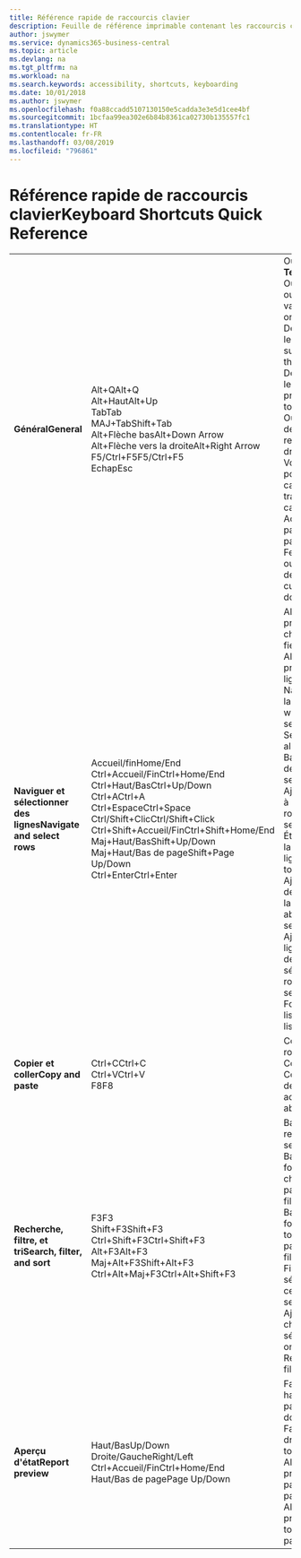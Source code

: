 ```yaml
---
title: Référence rapide de raccourcis clavier
description: Feuille de référence imprimable contenant les raccourcis clavier les plus populaires.
author: jswymer
ms.service: dynamics365-business-central
ms.topic: article
ms.devlang: na
ms.tgt_pltfrm: na
ms.workload: na
ms.search.keywords: accessibility, shortcuts, keyboarding
ms.date: 10/01/2018
ms.author: jswymer
ms.openlocfilehash: f0a88ccadd5107130150e5cadda3e3e5d1cee4bf
ms.sourcegitcommit: 1bcfaa99ea302e6b84b8361ca02730b135557fc1
ms.translationtype: HT
ms.contentlocale: fr-FR
ms.lasthandoff: 03/08/2019
ms.locfileid: "796861"
---
```

# <a name="keyboard-shortcuts-quick-reference"></a><span data-ttu-id="cff5b-103">Référence rapide de raccourcis clavier</span><span class="sxs-lookup"><span data-stu-id="cff5b-103">Keyboard Shortcuts Quick Reference</span></span>

||||  
|----------------|-----------|----------------|
|<span data-ttu-id="cff5b-104">**Général**</span><span class="sxs-lookup"><span data-stu-id="cff5b-104">**General**</span></span>|<span data-ttu-id="cff5b-105">Alt+Q</span><span class="sxs-lookup"><span data-stu-id="cff5b-105">Alt+Q</span></span><br /><span data-ttu-id="cff5b-106">Alt+Haut</span><span class="sxs-lookup"><span data-stu-id="cff5b-106">Alt+Up</span></span><br /><span data-ttu-id="cff5b-107">Tab</span><span class="sxs-lookup"><span data-stu-id="cff5b-107">Tab</span></span><br /><span data-ttu-id="cff5b-108">MAJ+Tab</span><span class="sxs-lookup"><span data-stu-id="cff5b-108">Shift+Tab</span></span><br /><span data-ttu-id="cff5b-109">Alt+Flèche bas</span><span class="sxs-lookup"><span data-stu-id="cff5b-109">Alt+Down Arrow</span></span><br /><span data-ttu-id="cff5b-110">Alt+Flèche vers la droite</span><span class="sxs-lookup"><span data-stu-id="cff5b-110">Alt+Right Arrow</span></span><br /><span data-ttu-id="cff5b-111">F5/Ctrl+F5</span><span class="sxs-lookup"><span data-stu-id="cff5b-111">F5/Ctrl+F5</span></span><br /><span data-ttu-id="cff5b-112">Echap</span><span class="sxs-lookup"><span data-stu-id="cff5b-112">Esc</span></span>|<span data-ttu-id="cff5b-113">Ouvrir **Dites-moi**</span><span class="sxs-lookup"><span data-stu-id="cff5b-113">Open **Tell me**</span></span><br /><span data-ttu-id="cff5b-114">Ouvrir une info-bulle ou une erreur de validation</span><span class="sxs-lookup"><span data-stu-id="cff5b-114">Open tooltip or validation error</span></span><br /><span data-ttu-id="cff5b-115">Déplacer le focus sur le contrôle suivant</span><span class="sxs-lookup"><span data-stu-id="cff5b-115">Move focus to the next control</span></span><br /><span data-ttu-id="cff5b-116">Déplacer le focus sur le contrôle précédent</span><span class="sxs-lookup"><span data-stu-id="cff5b-116">Move focus to the previous control</span></span><br /><span data-ttu-id="cff5b-117">Ouvrir un menu déroulant ou une recherche</span><span class="sxs-lookup"><span data-stu-id="cff5b-117">Open a drop-down or look up</span></span><br /><span data-ttu-id="cff5b-118">Voir les transactions pour la valeur calculée</span><span class="sxs-lookup"><span data-stu-id="cff5b-118">See the transactions for calculated value</span></span><br /><span data-ttu-id="cff5b-119">Actualiser/recharger la page</span><span class="sxs-lookup"><span data-stu-id="cff5b-119">Refresh/reload page</span></span><br /><span data-ttu-id="cff5b-120">Fermer la page actuelle ou la liste déroulante.</span><span class="sxs-lookup"><span data-stu-id="cff5b-120">Close the current page or drop-down.</span></span>|
|<span data-ttu-id="cff5b-121">**Naviguer et sélectionner des lignes**</span><span class="sxs-lookup"><span data-stu-id="cff5b-121">**Navigate and select rows**</span></span>| <span data-ttu-id="cff5b-122">Accueil/fin</span><span class="sxs-lookup"><span data-stu-id="cff5b-122">Home/End</span></span><br /><span data-ttu-id="cff5b-123">Ctrl+Accueil/Fin</span><span class="sxs-lookup"><span data-stu-id="cff5b-123">Ctrl+Home/End</span></span> <br /><span data-ttu-id="cff5b-124">Ctrl+Haut/Bas</span><span class="sxs-lookup"><span data-stu-id="cff5b-124">Ctrl+Up/Down</span></span><br /><span data-ttu-id="cff5b-125">Ctrl+A</span><span class="sxs-lookup"><span data-stu-id="cff5b-125">Ctrl+A</span></span> <br /><span data-ttu-id="cff5b-126">Ctrl+Espace</span><span class="sxs-lookup"><span data-stu-id="cff5b-126">Ctrl+Space</span></span><br /><span data-ttu-id="cff5b-127">Ctrl/Shift+Clic</span><span class="sxs-lookup"><span data-stu-id="cff5b-127">Ctrl/Shift+Click</span></span><br /><span data-ttu-id="cff5b-128">Ctrl+Shift+Accueil/Fin</span><span class="sxs-lookup"><span data-stu-id="cff5b-128">Ctrl+Shift+Home/End</span></span><br /><span data-ttu-id="cff5b-129">Maj+Haut/Bas</span><span class="sxs-lookup"><span data-stu-id="cff5b-129">Shift+Up/Down</span></span><br /><span data-ttu-id="cff5b-130">Maj+Haut/Bas de page</span><span class="sxs-lookup"><span data-stu-id="cff5b-130">Shift+Page Up/Down</span></span><br /><span data-ttu-id="cff5b-131">Ctrl+Enter</span><span class="sxs-lookup"><span data-stu-id="cff5b-131">Ctrl+Enter</span></span>| <span data-ttu-id="cff5b-132">Aller au premier/dernier champ</span><span class="sxs-lookup"><span data-stu-id="cff5b-132">Go to first/last field</span></span><br /><span data-ttu-id="cff5b-133">Aller à la première/dernière ligne</span><span class="sxs-lookup"><span data-stu-id="cff5b-133">Go to first/last row</span></span><br /><span data-ttu-id="cff5b-134">Naviguer sans perdre la sélection</span><span class="sxs-lookup"><span data-stu-id="cff5b-134">Navigate without losing selection</span></span><br /><span data-ttu-id="cff5b-135">Sélectionner tout</span><span class="sxs-lookup"><span data-stu-id="cff5b-135">Select all</span></span><br /><span data-ttu-id="cff5b-136">Basculer la sélection de ligne</span><span class="sxs-lookup"><span data-stu-id="cff5b-136">Toggle row selection</span></span><br /> <span data-ttu-id="cff5b-137">Ajoutez la ou les lignes à la sélection</span><span class="sxs-lookup"><span data-stu-id="cff5b-137">Add the row/rows to the selection</span></span><br /><span data-ttu-id="cff5b-138">Étendre la sélection à la première/dernière ligne</span><span class="sxs-lookup"><span data-stu-id="cff5b-138">Extend selection to first/last row</span></span><br /><span data-ttu-id="cff5b-139">Ajouter une ligne au-dessus/au dessous de la sélection</span><span class="sxs-lookup"><span data-stu-id="cff5b-139">Add row above/below to selection</span></span><br /><span data-ttu-id="cff5b-140">Ajouter toutes les lignes visibles au-dessus/dessous de la sélection</span><span class="sxs-lookup"><span data-stu-id="cff5b-140">Add all visible rows above/below to selection</span></span><br /><span data-ttu-id="cff5b-141">Focus hors de la liste</span><span class="sxs-lookup"><span data-stu-id="cff5b-141">Focus out of the list</span></span>|
|<span data-ttu-id="cff5b-142">**Copier et coller**</span><span class="sxs-lookup"><span data-stu-id="cff5b-142">**Copy and paste**</span></span>|<span data-ttu-id="cff5b-143">Ctrl+C</span><span class="sxs-lookup"><span data-stu-id="cff5b-143">Ctrl+C</span></span><br /><span data-ttu-id="cff5b-144">Ctrl+V</span><span class="sxs-lookup"><span data-stu-id="cff5b-144">Ctrl+V</span></span><br /><span data-ttu-id="cff5b-145">F8</span><span class="sxs-lookup"><span data-stu-id="cff5b-145">F8</span></span>|<span data-ttu-id="cff5b-146">Copier les lignes</span><span class="sxs-lookup"><span data-stu-id="cff5b-146">Copy rows</span></span><br /><span data-ttu-id="cff5b-147">Coller lignes</span><span class="sxs-lookup"><span data-stu-id="cff5b-147">Paste rows</span></span><br /><span data-ttu-id="cff5b-148">Copier le champ au-dessus dans la ligne actuelle</span><span class="sxs-lookup"><span data-stu-id="cff5b-148">Copy field above into current row</span></span>|
|<span data-ttu-id="cff5b-149">**Recherche, filtre, et tri**</span><span class="sxs-lookup"><span data-stu-id="cff5b-149">**Search, filter, and sort**</span></span>|<span data-ttu-id="cff5b-150">F3</span><span class="sxs-lookup"><span data-stu-id="cff5b-150">F3</span></span><br /><span data-ttu-id="cff5b-151">Shift+F3</span><span class="sxs-lookup"><span data-stu-id="cff5b-151">Shift+F3</span></span><br /><span data-ttu-id="cff5b-152">Ctrl+Shift+F3</span><span class="sxs-lookup"><span data-stu-id="cff5b-152">Ctrl+Shift+F3</span></span><br /><span data-ttu-id="cff5b-153">Alt+F3</span><span class="sxs-lookup"><span data-stu-id="cff5b-153">Alt+F3</span></span><br /><span data-ttu-id="cff5b-154">Maj+Alt+F3</span><span class="sxs-lookup"><span data-stu-id="cff5b-154">Shift+Alt+F3</span></span><br /><span data-ttu-id="cff5b-155">Ctrl+Alt+Maj+F3</span><span class="sxs-lookup"><span data-stu-id="cff5b-155">Ctrl+Alt+Shift+F3</span></span>|<span data-ttu-id="cff5b-156">Basculer la recherche</span><span class="sxs-lookup"><span data-stu-id="cff5b-156">Toggle search</span></span><br /><span data-ttu-id="cff5b-157">Basculer le volet Filtre ; focus sur les filtres de champ</span><span class="sxs-lookup"><span data-stu-id="cff5b-157">Toggle filter pane; focus on field filters</span></span><br /><span data-ttu-id="cff5b-158">Basculer le volet Filtre ; focus sur les filtres de totaux</span><span class="sxs-lookup"><span data-stu-id="cff5b-158">Toggle filter pane; focus on totals filters</span></span><br /><span data-ttu-id="cff5b-159">Filtrer la valeur sélectionnée de cellules</span><span class="sxs-lookup"><span data-stu-id="cff5b-159">Filter on selected cell value</span></span><br /><span data-ttu-id="cff5b-160">Ajouter un filtre au champ sélectionnée</span><span class="sxs-lookup"><span data-stu-id="cff5b-160">Add filter on selected field</span></span><br /><span data-ttu-id="cff5b-161">Réinitialiser les filtres</span><span class="sxs-lookup"><span data-stu-id="cff5b-161">Reset filters</span></span>|
|<span data-ttu-id="cff5b-162">**Aperçu d'état**</span><span class="sxs-lookup"><span data-stu-id="cff5b-162">**Report preview**</span></span>|<span data-ttu-id="cff5b-163">Haut/Bas</span><span class="sxs-lookup"><span data-stu-id="cff5b-163">Up/Down</span></span><br /><span data-ttu-id="cff5b-164">Droite/Gauche</span><span class="sxs-lookup"><span data-stu-id="cff5b-164">Right/Left</span></span><br /><span data-ttu-id="cff5b-165">Ctrl+Accueil/Fin</span><span class="sxs-lookup"><span data-stu-id="cff5b-165">Ctrl+Home/End</span></span><br /><span data-ttu-id="cff5b-166">Haut/Bas de page</span><span class="sxs-lookup"><span data-stu-id="cff5b-166">Page Up/Down</span></span>|<span data-ttu-id="cff5b-167">Faire défiler vers le haut et le bas de la page</span><span class="sxs-lookup"><span data-stu-id="cff5b-167">Scroll up and down the page</span></span><br /><span data-ttu-id="cff5b-168">Faire défiler vers la droite/la gauche</span><span class="sxs-lookup"><span data-stu-id="cff5b-168">Scroll to the right/left</span></span> <br /><span data-ttu-id="cff5b-169">Aller à la première/dernière page</span><span class="sxs-lookup"><span data-stu-id="cff5b-169">Go to the first/last page</span></span><br /><span data-ttu-id="cff5b-170">Aller à la page précédente/suivante</span><span class="sxs-lookup"><span data-stu-id="cff5b-170">Go to the previous/next page</span></span>|
